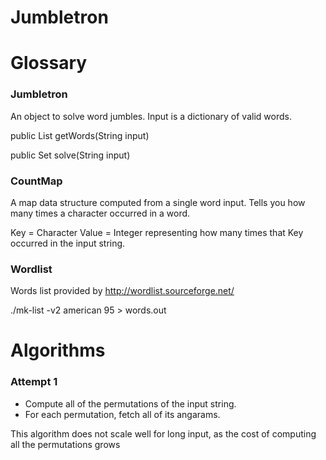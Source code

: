 Jumbletron
==========

# Glossary

### Jumbletron
An object to solve word jumbles. Input is a dictionary of valid words.

public List<String> getWords(String input)


public Set<String> solve(String input)


### CountMap
A map data structure computed from a single word input.
Tells you how many times a character occurred in a word.

Key = Character
Value = Integer representing how many times that Key occurred in the input string.

### Wordlist

Words list provided by http://wordlist.sourceforge.net/

./mk-list -v2 american 95 > words.out

# Algorithms

### Attempt 1

* Compute all of the permutations of the input string.
* For each permutation, fetch all of its angarams.

This algorithm does not scale well for long input, as the cost of computing all the permutations grows


